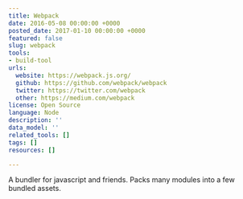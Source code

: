```yaml
---
title: Webpack
date: 2016-05-08 00:00:00 +0000
posted_date: 2017-01-10 00:00:00 +0000
featured: false
slug: webpack
tools:
- build-tool
urls:
  website: https://webpack.js.org/
  github: https://github.com/webpack/webpack
  twitter: https://twitter.com/webpack
  other: https://medium.com/webpack
license: Open Source
language: Node
description: ''
data_model: ''
related_tools: []
tags: []
resources: []

---
```

A bundler for javascript and friends. Packs many modules into a few bundled assets.
